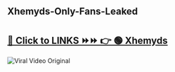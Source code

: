 
 ## Xhemyds-Only-Fans-Leaked

# <h2><a href="https://clipsfans.com/Xhemyds&ref=git">🔗 Click to LINKS ⏩⏩ 👉 🟢 Xhemyds </a></h2>

<a href="https://clipsfans.com/Xhemyds&ref=git" rel="nofollow" data-target="animated-image.originalLink"><img src="https://i.ibb.co.com/xMMVF88/686577567.gif" alt="Viral Video Original" style="max-width: 100%; display: inline-block;" data-target="animated-image.originalImage"></a>
